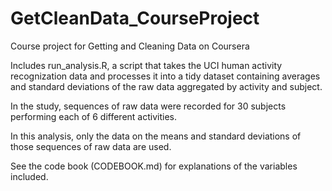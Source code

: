 # GetCleanData_CourseProject
Course project for Getting and Cleaning Data on Coursera

Includes run_analysis.R, a script that takes the UCI human activity recognization data and processes it into a tidy dataset containing averages and standard deviations of the raw data aggregated by activity and subject.

In the study, sequences of raw data were recorded for 30 subjects performing each of 6 different activities.

In this analysis, only the data on the means and standard deviations of those sequences of raw data are used.

See the code book (CODEBOOK.md) for explanations of the variables included.
